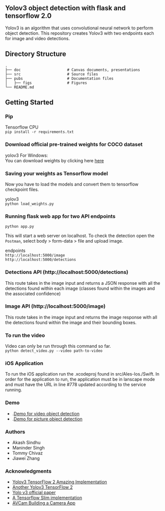 ## Yolov3 object detection with flask and tensorflow 2.0

Yolov3 is an algorithm that uses convolutional neural network to perform object detection. This repository creates Yolov3 with two endpoints each for image and video detections. 

## Directory Structure

    .
    ├── doc                     # Canvas documents, presentations
    ├── src                     # Source files 
    ├── pubs                    # Documentation files 
    │   ├── figs                # Figures
    └── README.md

## Getting Started  

### Pip  
Tensorflow CPU  
`pip install -r requirements.txt`


### Download official pre-trained weights for COCO dataset  
yolov3 For Windows:    
You can download weights by clicking here [here](https://pjreddie.com/media/files/yolov3.weights)

### Saving your weights as Tensorflow model  
Now you have to load the models and convert them to tensorflow checkpoint files.


yolov3  
`python load_weights.py`  

### Running flask web app for two API endpoints 

`python app.py`

This will start a web server on localhost. To check the detection open the `Postman`, select body > form-data > file and upload image. 

endpoints  
`http://localhost:5000/image`  
`http://localhost:5000/detections`  


### Detections API (http://localhost:5000/detections)  
This route takes in the image input and returns a JSON response with all the detections found within each image (classes found within the images and the associated confidence)

### Image API (http://localhost:5000/image)  
This route takes in the image input and returns the image response with all the detections found within the image and their bounding boxes. 


### To run the video  
Video can only be run through this command so far.  
`python detect_video.py --video path-to-video`

### iOS Application 
To run the iOS application run the .xcodeproj found in src/AIes-Ios./Swift. In order for the application to run, the application must be in lanscape mode and must have the URL in line #778 updated according to the service running. 

### Demo 
* .[Demo for video object detection](https://www.youtube.com/watch?v=RWQoXcmKj4M)
* .[Demo for picture object detection](https://www.youtube.com/watch?v=IOtumq42sCM)

### Authors 
* Akash Sindhu  
* Maninder Singh   
* Tommy Chivaz  
* Jiawei Zhang   

### Acknowledgments

* [Yolov3 TensorFlow 2 Amazing Implementation](https://github.com/zzh8829/yolov3-tf2)  
* [Another Yolov3 TensorFlow 2](https://github.com/heartkilla/yolo-v3)   
* [Yolo v3 official paper](https://arxiv.org/abs/1804.02767)  
* [A Tensorflow Slim implementation](https://github.com/mystic123/tensorflow-yolo-v3) 
* [AVCam Building a Camera App](https://developer.apple.com/documentation/avfoundation/cameras_and_media_capture/avcam_building_a_camera_app) 
